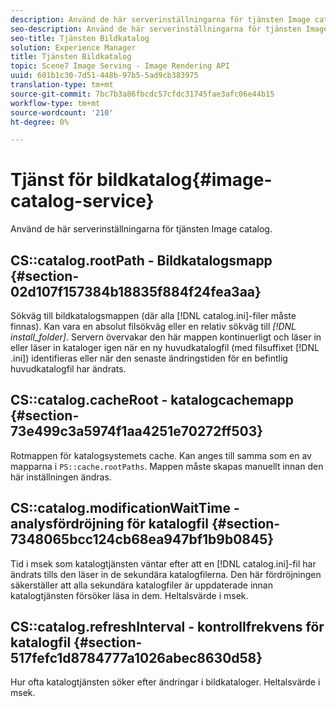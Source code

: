 ```yaml
---
description: Använd de här serverinställningarna för tjänsten Image catalog.
seo-description: Använd de här serverinställningarna för tjänsten Image catalog.
seo-title: Tjänsten Bildkatalog
solution: Experience Manager
title: Tjänsten Bildkatalog
topic: Scene7 Image Serving - Image Rendering API
uuid: 601b1c30-7d51-448b-97b5-5ad9cb383975
translation-type: tm+mt
source-git-commit: 7bc7b3a86fbcdc57cfdc31745fae3afc06e44b15
workflow-type: tm+mt
source-wordcount: '210'
ht-degree: 0%

---
```



# Tjänst för bildkatalog{#image-catalog-service}

Använd de här serverinställningarna för tjänsten Image catalog.

## CS::catalog.rootPath - Bildkatalogsmapp {#section-02d107f157384b18835f884f24fea3aa}

Sökväg till bildkatalogsmappen (där alla [!DNL catalog.ini]-filer måste finnas). Kan vara en absolut filsökväg eller en relativ sökväg till *[!DNL install_folder]*. Servern övervakar den här mappen kontinuerligt och läser in eller läser in kataloger igen när en ny huvudkatalogfil (med filsuffixet [!DNL .ini]) identifieras eller när den senaste ändringstiden för en befintlig huvudkatalogfil har ändrats.

## CS::catalog.cacheRoot - katalogcachemapp {#section-73e499c3a5974f1aa4251e70272ff503}

Rotmappen för katalogsystemets cache. Kan anges till samma som en av mapparna i `PS::cache.rootPaths`. Mappen måste skapas manuellt innan den här inställningen ändras.

## CS::catalog.modificationWaitTime - analysfördröjning för katalogfil {#section-7348065bcc124cb68ea947bf1b9b0845}

Tid i msek som katalogtjänsten väntar efter att en [!DNL catalog.ini]-fil har ändrats tills den läser in de sekundära katalogfilerna. Den här fördröjningen säkerställer att alla sekundära katalogfiler är uppdaterade innan katalogtjänsten försöker läsa in dem. Heltalsvärde i msek.

## CS::catalog.refreshInterval - kontrollfrekvens för katalogfil {#section-517fefc1d8784777a1026abec8630d58}

Hur ofta katalogtjänsten söker efter ändringar i bildkataloger. Heltalsvärde i msek.

